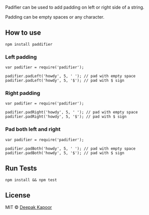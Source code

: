 Padifier can be used to add padding on left or right side of a string. 

Padding can be empty spaces or any character.

## How to use

```
npm install paddifier
```

### Left padding

```
var padifier = require('padifier');

padifier.padLeft('howdy', 5, ' '); // pad with empty space
padifier.padLeft('howdy', 5, '$'); // pad with $ sign

```

### Right padding


```
var padifier = require('padifier');

padifier.padRight('howdy', 5, ' '); // pad with empty space
padifier.padRight('howdy', 5, '$'); // pad with $ sign

```

### Pad both left and right


```
var padifier = require('padifier');

padifier.padBoth('howdy', 5, ' '); // pad with empty space
padifier.padBoth('howdy', 5, '$'); // pad with $ sign

```

## Run Tests

```
npm install && npm test
```

## License

MIT © [Deepak Kapoor](http://www.deepakkapoor.com)

